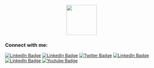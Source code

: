 <!-- ### Hi there 👋

**hamzasisman/hamzasisman** is a ✨ _special_ ✨ repository because its `README.md` (this file) appears on your GitHub profile.

Here are some ideas to get you started:

- 🔭 I’m currently working on ...
- 🌱 I’m currently learning ...
- 👯 I’m looking to collaborate on ...
- 🤔 I’m looking for help with ...
- 💬 Ask me about ...
- 📫 How to reach me: ...
- 😄 Pronouns: ...
- ⚡ Fun fact: ...

<img align="center" alt="Coding" width="800"  src="https://d585tldpucybw.cloudfront.net/sfimages/default-source/default-album/this-state.gif?sfvrsn=8f30c74e_1">
-->
<div id="header" align="center">
  <img src="https://media.giphy.com/media/M9gbBd9nbDrOTu1Mqx/giphy.gif" width="100"/>
</div>

<h3>Connect with me:</h3>
<p>
  <a href="your link" target="blank"><img src="https://img.shields.io/badge/Mail-red?style=for-the-badge&logo=gmail&logoColor=white" alt="LinkedIn Badge"/></a>
  <a href="your link" target="blank"><img src="https://img.shields.io/badge/Web Site-white?style=for-the-badge&logo=website&logoColor=black" alt="LinkedIn Badge"/></a>
  <a href="your link" target="blank"><img src="https://img.shields.io/badge/Twitter-blue?style=for-the-badge&logo=twitter&logoColor=white" alt="Twitter Badge"/></a>
  <a href="your link" target="blank"><img src="https://img.shields.io/badge/LinkedIn-blue?style=for-the-badge&logo=linkedin&logoColor=white" alt="LinkedIn Badge"/></a>
  <a href="your link" target="blank"><img src="https://img.shields.io/badge/Discord-purple?style=for-the-badge&logo=discord&logoColor=white" alt="LinkedIn Badge"/></a>
  <!-- <a href="your link" target="blank"><img align="center" src="https://cdn.jsdelivr.net/npm/simple-icons@3.0.1/icons/instagram.svg" alt="" height="30" width="40" /></a> -->
  <a href="your link" target="blank"><img src="https://img.shields.io/badge/YouTube-red?style=for-the-badge&logo=youtube&logoColor=white" alt="Youtube Badge"/></a>
</p>
